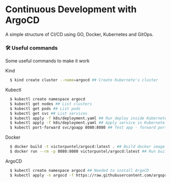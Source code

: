 
# Continuous Development with ArgoCD

A simple structure of CI/CD using GO, Docker, Kubernetes and GitOps.
### 🛠 Useful commands
Some useful commands to make it work

Kind
```bash
  $ kind create cluster --name=argocd ## Create Kubernete's cluster
```

Kubectl
```bash
  $ kubectl create namespace argocd 
  $ kubectl get nodes ## List clusters
  $ kubectl get pods ## List pods
  $ kubectl get svc ## List services
  $ kubectl apply -f k8s/deployment.yaml ## Run deploy inside Kubernete's cluster
  $ kubectl apply -f k8s/deployment.yaml ## Apply service in Kubernete's cluster
  $ kubectl port-forward svc/goapp 8080:8080 ## Test app - forward port from service to computer
```

Docker
```bash
  $ docker build -t victorpuntel/argocd:latest . ## Build docker image from Dockerfile on folder .
  $ docker run --rm -p 8080:8080 victorpuntel/argocd:latest ## Run builded image
```

ArgoCD
```bash
  $ kubectl create namespace argocd ## Needed to install ArgoCD
  $ kubectl apply -n argocd -f https://raw.githubusercontent.com/argoproj/argo-cd/stable/manifests/install.yaml ## Needed to install ArgoCD
```